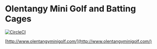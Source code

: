 # Olentangy Mini Golf and Batting Cages

[![CircleCI](https://circleci.com/gh/rebase-interactive/omgbc.svg?style=svg)](https://circleci.com/gh/rebase-interactive/omgbc)

[http://www.olentangyminigolf.com/](http://www.olentangyminigolf.com/)
